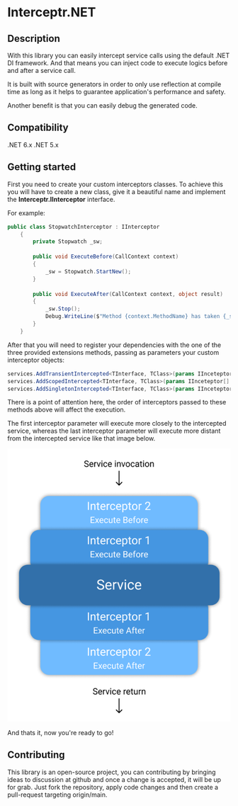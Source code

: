 # Interceptr.NET
## Description

With this library you can easily intercept service calls using the default .NET DI framework. And that means you can inject code to execute logics before and after a service call.

It is built with source generators in order to only use reflection at compile time as long as it helps to guarantee application's performance and safety.

Another benefit is that you can easily debug the generated code.

## Compatibility
.NET 6.x
.NET 5.x

## Getting started

First you need to create your custom interceptors classes. To achieve this you will have to create a new class, give it a beautiful name and implement the **Interceptr.IInterceptor** interface.

For example:

```cs
public class StopwatchInterceptor : IInterceptor
    {
        private Stopwatch _sw;

        public void ExecuteBefore(CallContext context)
        {
            _sw = Stopwatch.StartNew();
        }

        public void ExecuteAfter(CallContext context, object result)
        {
            _sw.Stop();
            Debug.WriteLine($"Method {context.MethodName} has taken {_sw.Elapsed.TotalMilliseconds} milliseconds to execute");
        }
    }
```

After that you will need to register your dependencies with the one of the three provided extensions methods, passing as parameters your custom interceptor objects:

```cs
services.AddTransientIntercepted<TInterface, TClass>(params IInceteptor[] interceptors);
services.AddScopedIntercepted<TInterface, TClass>(params IInceteptor[] interceptors);
services.AddSingletonIntercepted<TInterface, TClass>(params IInceteptor[] interceptors);
```

There is a point of attention here, the order of interceptors passed to these methods above will affect the execution. 

The first interceptor parameter will execute more closely to the intercepted service, whereas the last interceptor parameter will execute more distant from the intercepted service like that image below.

![image info](./assets/interceptors-pipeline.png)

And thats it, now you're ready to go!

## Contributing
This library is an open-source project, you can contributing by bringing ideas to discussion at github and once a change is accepted, it will be up for grab. Just fork the repository, apply code changes and then create a pull-request targeting origin/main.